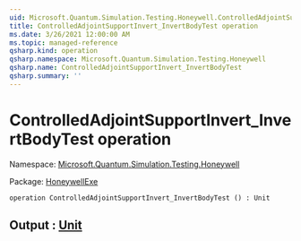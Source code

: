 ```yaml
---
uid: Microsoft.Quantum.Simulation.Testing.Honeywell.ControlledAdjointSupportInvert_InvertBodyTest
title: ControlledAdjointSupportInvert_InvertBodyTest operation
ms.date: 3/26/2021 12:00:00 AM
ms.topic: managed-reference
qsharp.kind: operation
qsharp.namespace: Microsoft.Quantum.Simulation.Testing.Honeywell
qsharp.name: ControlledAdjointSupportInvert_InvertBodyTest
qsharp.summary: ''
---
```


# ControlledAdjointSupportInvert_InvertBodyTest operation

Namespace: [Microsoft.Quantum.Simulation.Testing.Honeywell](xref:Microsoft.Quantum.Simulation.Testing.Honeywell)

Package: [HoneywellExe](https://nuget.org/packages/HoneywellExe)




```qsharp
operation ControlledAdjointSupportInvert_InvertBodyTest () : Unit
```


## Output : [Unit](xref:microsoft.quantum.lang-ref.unit)

